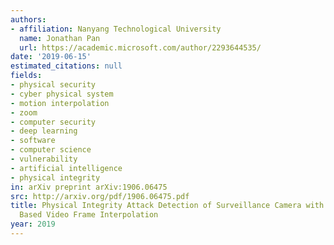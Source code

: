 ```yaml
---
authors:
- affiliation: Nanyang Technological University
  name: Jonathan Pan
  url: https://academic.microsoft.com/author/2293644535/
date: '2019-06-15'
estimated_citations: null
fields:
- physical security
- cyber physical system
- motion interpolation
- zoom
- computer security
- deep learning
- software
- computer science
- vulnerability
- artificial intelligence
- physical integrity
in: arXiv preprint arXiv:1906.06475
src: http://arxiv.org/pdf/1906.06475.pdf
title: Physical Integrity Attack Detection of Surveillance Camera with Deep Learning
  Based Video Frame Interpolation
year: 2019
---
```

